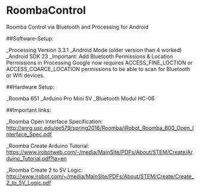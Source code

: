 # RoombaControl
Roomba Control via Bluetooth and Processing for Android

##Software-Setup:

_Processing  Version 3.3.1
_Android Mode (older version than 4 worked)
_Android SDK 23
_Important: Add Bluetooth Permissions & Location Permissions in Processing
Google now requires ACCESS_FINE_LOCTION or ACCESS_COARCE_LOCATION permissions 
to be able to scan for Bluetooth or Wifi devices. 


##Hardware Setup:

_Roomba 651
_Arduino Pro Mini 5V
_Bluetooth Modul HC-06

##Important links: 

_Roomba Open Interface Specification:
http://anrg.usc.edu/ee579/spring2016/Roomba/iRobot_Roomba_600_Open_Interface_Spec.pdf

_Roomba Create Arduino Tutorial:
https://www.irobotweb.com/-/media/MainSite/PDFs/About/STEM/Create/Arduino_Tutorial.pdf?la=en

_Roomba Create 2 to 5V Logic:
http://www.irobot.com/~/media/MainSite/PDFs/About/STEM/Create/Create_2_to_5V_Logic.pdf
